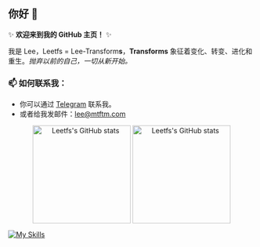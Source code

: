 ## 你好 👋 

✨ **欢迎来到我的 GitHub 主页！** ✨

我是 Lee，Leetfs = Lee-Transform**s**，**Transforms** 象征着变化、转变、进化和重生。*抛弃以前的自己，一切从新开始。*

### 📫 如何联系我：
- 你可以通过 [Telegram](https://t.me/leetfs) 联系我。
- 或者给我发邮件：lee@mtftm.com

<p align="center">
  <picture align="center" height="200em">
    <source 
      srcset="https://github-readme-stats.vercel.app/api?username=Leetfs&include_all_commits=true&count_private=true&theme=dark"
      media="(prefers-color-scheme: dark)"
    />
    <source
      srcset="https://github-readme-stats.vercel.app/api?username=Leetfs&include_all_commits=true&count_private=true"
      media="(prefers-color-scheme: light), (prefers-color-scheme: no-preference)"
    />
    <img height="200em" align="center" src="https://github-readme-stats.vercel.app/api?username=Leetfs&include_all_commits=true&count_private=true" alt="Leetfs's GitHub stats" />
  </picture>
  <picture align="center" height="200em">
    <source 
      srcset="https://github-readme-stats.vercel.app/api/top-langs/?username=Leetfs&layout=compact&theme=dark"
      media="(prefers-color-scheme: dark)"
    />
    <source
      srcset="https://github-readme-stats.vercel.app/api/top-langs/?username=Leetfs&layout=compact"
      media="(prefers-color-scheme: light), (prefers-color-scheme: no-preference)"
    />
    <img height="200em" align="center" src="https://github-readme-stats.vercel.app/api/top-langs/?username=Leetfs&layout=compact" alt="Leetfs's GitHub stats" />
  </picture>
</p>


[![My Skills](https://skillicons.dev/icons?i=vscode,unity,ae,au,ai,ps,pr,blender,c,cs,cpp,cloudflare,css,debian,docker,git,github,githubactions,html,md,ubuntu)](https://skillicons.dev)